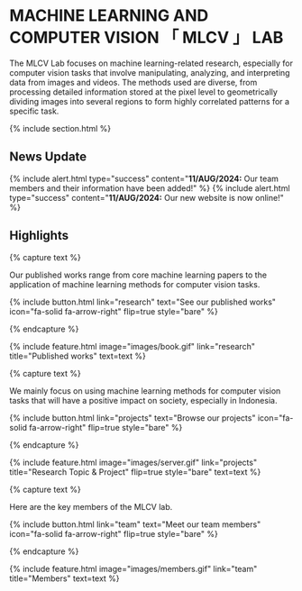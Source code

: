 ---
---

# MACHINE LEARNING AND COMPUTER VISION 「 MLCV 」 LAB

The MLCV Lab focuses on machine learning-related research, especially for computer vision tasks that involve manipulating, analyzing, and interpreting data from images and videos. The methods used are diverse, from processing detailed information stored at the pixel level to geometrically dividing images into several regions to form highly correlated patterns for a specific task.

{% include section.html %}

## News Update 

{% include alert.html type="success" content="**11/AUG/2024:** Our team members and their information have been added!" %}
{% include alert.html type="success" content="**11/AUG/2024:** Our new website is now online!" %}

## Highlights

{% capture text %}

Our published works range from core machine learning papers to the application of machine learning methods for computer vision tasks.

{%
  include button.html
  link="research"
  text="See our published works"
  icon="fa-solid fa-arrow-right"
  flip=true
  style="bare"
%}

{% endcapture %}

{%
  include feature.html
  image="images/book.gif"
  link="research"
  title="Published works"
  text=text
%}

{% capture text %}

We mainly focus on using machine learning methods for computer vision tasks that will have a positive impact on society, especially in Indonesia. 

{%
  include button.html
  link="projects"
  text="Browse our projects"
  icon="fa-solid fa-arrow-right"
  flip=true
  style="bare"
%}

{% endcapture %}

{%
  include feature.html
  image="images/server.gif"
  link="projects"
  title="Research Topic & Project"
  flip=true
  style="bare"
  text=text
%}

{% capture text %}

Here are the key members of the MLCV lab.

{%
  include button.html
  link="team"
  text="Meet our team members"
  icon="fa-solid fa-arrow-right"
  flip=true
  style="bare"
%}

{% endcapture %}

{%
  include feature.html
  image="images/members.gif"
  link="team"
  title="Members"
  text=text
%}
